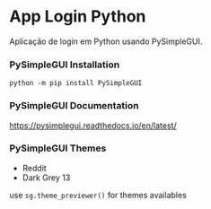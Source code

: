 # App Login Python

Aplicação de login em Python usando PySimpleGUI. 

### PySimpleGUI Installation

``python -m pip install PySimpleGUI``

### PySimpleGUI Documentation

https://pysimplegui.readthedocs.io/en/latest/

### PySimpleGUI Themes

- Reddit
- Dark Grey 13

use ``sg.theme_previewer()`` for themes availables
